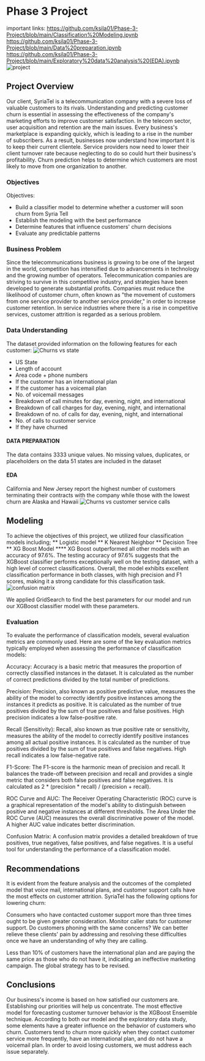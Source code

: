 # Phase 3 Project
important links:
https://github.com/ksila01/Phase-3-Project/blob/main/Classification%20Modeling.ipynb
https://github.com/ksila01/Phase-3-Project/blob/main/Data%20preparation.ipynb
https://github.com/ksila01/Phase-3-Project/blob/main/Exploratory%20data%20analysis%20(EDA).ipynb
![project](https://github.com/ksila01/Phase-3-Project/blob/main/Images/download.jpg)
## Project Overview
Our client, SyriaTel is a telecommunication company with a severe loss of valuable customers to its rivals. Understanding and predicting customer churn is essential in assessing the effectiveness of the company's marketing efforts to improve customer satisfaction. In the telecom sector, user acquisition and retention are the main issues. Every business's marketplace is expanding quickly, which is leading to a rise in the number of subscribers. As a result, businesses now understand how important it is to keep their current clientele. Service providers now need to lower their client turnover rate because neglecting to do so could hurt their business's profitability. Churn prediction helps to determine which customers are most likely to move from one organization to another.
### Objectives
Objectives:

* Build a classifier model to determine whether a customer will soon churn from Syria Tell
* Establish the modeling with the best performance
* Determine features that influence customers' churn decisions
* Evaluate any predictable patterns
### Business Problem
Since the telecommunications business is growing to be one of the largest in the world, competition has intensified due to advancements in technology and the growing number of operators. Telecommunication companies are striving to survive in this competitive industry, and strategies have been developed to generate substantial profits. Companies must reduce the likelihood of customer churn, often known as "the movement of customers from one service provider to another service provider," in order to increase customer retention.  In service industries where there is a rise in competitive services, customer attrition is regarded as a serious problem.

### Data Understanding
The dataset provided information on the following features for each customer: 
![Churns vs state](https://github.com/ksila01/Phase-3-Project/blob/main/Images/newplot.png)
* US State
* Length of account
* Area code + phone numbers
* If the customer has an international plan
* If the customer has a voicemail plan
* No. of voicemail messages
* Breakdown of call minutes for day, evening, night, and international
* Breakdown of call charges for day, evening, night, and international
* Breakdown of no. of calls for day, evening, night, and international
* No. of calls to customer service
* If they have churned
#### DATA PREPARATION
The data contains 3333 unique values. No missing values, duplicates, or placeholders on the data
51 states are included in the dataset
#### EDA
California and New Jersey report the highest number of customers terminating their contracts with the company while those with the lowest churn are Alaska and Hawaii
![Churns vs customer service calls](https://github.com/ksila01/Phase-3-Project/blob/main/Images/churn%20customer%20service.PNG)

## Modeling
To achieve the objectives of this project, we utilized four classification models including;
** Logistic model
** K Nearest Neighbor 
** Decision Tree
** XG Boost Model
**** XG Boost outperformed all other models with an accuracy of 97.6%. The testing accuracy of 97.6% suggests that the XGBoost classifier performs exceptionally well on the testing dataset, with a high level of correct classifications.
Overall, the model exhibits excellent classification performance in both classes, with high precision and F1 scores, making it a strong candidate for this classification task.
![confusion matrix ](https://github.com/ksila01/Phase-3-Project/blob/main/Images/Confusion%20matrix.PNG)


We applied GridSearch to find the best parameters for our model and run our XGBoost classifier model with these parameters.

### Evaluation
To evaluate the performance of classification models, several evaluation metrics are commonly used. Here are some of the key evaluation metrics typically employed when assessing the performance of classification models:

Accuracy: Accuracy is a basic metric that measures the proportion of correctly classified instances in the dataset. It is calculated as the number of correct predictions divided by the total number of predictions.

Precision: Precision, also known as positive predictive value, measures the ability of the model to correctly identify positive instances among the instances it predicts as positive. It is calculated as the number of true positives divided by the sum of true positives and false positives. High precision indicates a low false-positive rate.

Recall (Sensitivity): Recall, also known as true positive rate or sensitivity, measures the ability of the model to correctly identify positive instances among all actual positive instances. It is calculated as the number of true positives divided by the sum of true positives and false negatives. High recall indicates a low false-negative rate.

F1-Score: The F1-score is the harmonic mean of precision and recall. It balances the trade-off between precision and recall and provides a single metric that considers both false positives and false negatives. It is calculated as 2 * (precision * recall) / (precision + recall).

ROC Curve and AUC: The Receiver Operating Characteristic (ROC) curve is a graphical representation of the model's ability to distinguish between positive and negative instances at different thresholds. The Area Under the ROC Curve (AUC) measures the overall discriminative power of the model. A higher AUC value indicates better discrimination.

Confusion Matrix: A confusion matrix provides a detailed breakdown of true positives, true negatives, false positives, and false negatives. It is a useful tool for understanding the performance of a classification model.

## Recommendations
It is evident from the feature analysis and the outcomes of the completed model that voice mail, international plans, and customer support calls have the most effects on customer attrition. SyriaTel has the following options for lowering churn:

Consumers who have contacted customer support more than three times ought to be given greater consideration. Monitor caller stats for customer support. Do customers phoning with the same concerns? We can better relieve these clients' pain by addressing and resolving these difficulties once we have an understanding of why they are calling.

Less than 10% of customers have the international plan and are paying the same price as those who do not have it, indicating an ineffective marketing campaign. The global strategy has to be revised.

## Conclusions
Our business's income is based on how satisfied our customers are. Establishing our priorities will help us concentrate. The most effective model for forecasting customer turnover behavior is the XGBoost Ensemble technique. According to both our model and the exploratory data study, some elements have a greater influence on the behavior of customers who churn. Customers tend to churn more quickly when they contact customer service more frequently, have an international plan, and do not have a voicemail plan. In order to avoid losing customers, we must address each issue separately.
